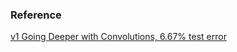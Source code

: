 ### Reference
[v1 Going Deeper with Convolutions, 6.67% test error](http://arxiv.org/abs/1409.4842)
